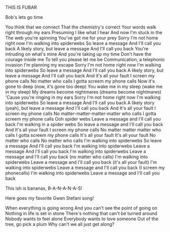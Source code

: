 THIS IS FUBAR

Bob's lets go time


You think that we connect
That the chemistry's correct
Your words walk right through my ears
Presuming I like what I hear
And now I'm stuck in the
The web you're spinning
You've got me for your prey
Sorry I'm not home right now
I'm walking into spiderwebs
So leave a message
And I'll call you back
A likely story, but leave a message
And I'll call you back
You're intruding on what's mine
And you're taking up my time
Don't have the courage inside me
To tell you please let me be
Communication, a telephonic invasion
I'm planning my escape
Sorry I'm not home right now
I'm walking into spiderwebs
So leave a message
And I'll call you back
A likely story, but leave a message
And I'll call you back
And it's all your fault
I screen my phone calls
No matter who calls
I gotta screem my phone calls
Now it's gone to deep (now, it's gone too deep)
You wake me in my sleep (wake me in my sleep)
My dreams become nightmares (dreams become nightmares)
'Cause you're ringing in my ears
Sorry I'm not home right now
I'm walking into spiderwebs
So leave a message
And I'll call you back
A likely story (yeah), but leave a message
And I'll call you back
And It's all your fault
I screen my phone calls
No matter-matter-matter-matter who calls
I gotta screem my phone calls
Ooh spider webs
Leave a message and I'll call you back
I'm walking in a spider webs
So leave a message and I'll call you back
And It's all your fault
I screen my phone calls
No matter matter matter who calls
I gotta screem my phone calls
It's all your fault
It's all your fault
No matter who calls
No matter who calls
I'm walking into spiderwebs
So leave a message
And I'll call you back
I'm walking into spiderwebs
Leave a message
And I'll call you back
I'm walking into spiderwebs
Leave a message and I'll call you back (no matter who calls)
I'm walking into spiderwebs
Leave a message and I'll call you back (it's all your fault)
I'm walking into spiderwebs
Leave a message and I'll call you back (I screen my phonecalls)
I'm walking into spiderwebs
Leave a message and I'll call you back

This ish is bananas, B-A-N-A-N-A-S!


Here goes my favorite Gwen Stefani song!

When everything is going wrong
And you can't see the point of going on
Nothing in life is set in stone
There's nothing that can't be turned around
Nobody wants to feel alone
Everybody wants to love someone
Out of the tree, go pick a plum
Why can't we all just get along?